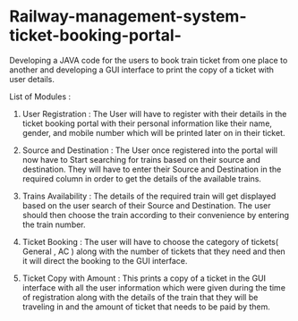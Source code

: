 # Railway-management-system-ticket-booking-portal-
Developing a JAVA code for the users to book train ticket from one place to another and developing a GUI interface to print the copy of a ticket with user details.

List of Modules :

1. User Registration : The User will have to register with their details in the ticket booking portal with their personal information like their name, gender, and mobile number which will be printed later on in their ticket.

2. Source and Destination : The User once registered into the portal will now have to Start searching for trains based on their source and destination. They will have to enter their Source and Destination in the required column in order to get the details of the available trains.

3. Trains Availability : The details of the required train will get displayed based on the user search of their Source and Destination. The user should then choose the train according to their convenience  by entering the train number.

4. Ticket Booking : The user will have  to choose the category of tickets( General , AC )  along with the number of tickets that they need and then it will direct the booking to the GUI interface.

5. Ticket Copy with Amount : This prints a copy of a ticket in the GUI interface  with all the user information which were given during the time of registration along with the details of the train that they will be traveling in and the amount of ticket that needs to be paid by them.
